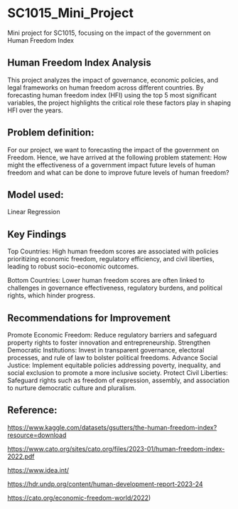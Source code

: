 # SC1015_Mini_Project
Mini project for SC1015, focusing on the impact of the government on Human Freedom Index


## Human Freedom Index Analysis
This project analyzes the impact of governance, economic policies, and legal frameworks on human freedom across different countries. By forecasting human freedom index (HFI) using the top 5 most significant variables, the project highlights the critical role these factors play in shaping HFI over the years.

## Problem definition:
For our project, we want to forecasting the impact of the government on Freedom. Hence, we have arrived at the following problem statement:
How might the effectiveness of a government impact future levels of human freedom and what can be done to improve future levels of human freedom?

## Model used:
Linear Regression

## Key Findings
Top Countries: High human freedom scores are associated with policies prioritizing economic freedom, regulatory efficiency, and civil liberties, leading to robust socio-economic outcomes.

Bottom Countries: Lower human freedom scores are often linked to challenges in governance effectiveness, regulatory burdens, and political rights, which hinder progress.

## Recommendations for Improvement
Promote Economic Freedom: Reduce regulatory barriers and safeguard property rights to foster innovation and entrepreneurship.
Strengthen Democratic Institutions: Invest in transparent governance, electoral processes, and rule of law to bolster political freedoms.
Advance Social Justice: Implement equitable policies addressing poverty, inequality, and social exclusion to promote a more inclusive society.
Protect Civil Liberties: Safeguard rights such as freedom of expression, assembly, and association to nurture democratic culture and pluralism.

## Reference:
https://www.kaggle.com/datasets/gsutters/the-human-freedom-index?resource=download

https://www.cato.org/sites/cato.org/files/2023-01/human-freedom-index-2022.pdf

https://www.idea.int/

https://hdr.undp.org/content/human-development-report-2023-24

https://cato.org/economic-freedom-world/2022)
